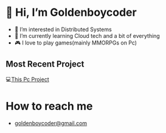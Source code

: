 # 👋 Hi, I’m Goldenboycoder
- 👀 I’m interested in Distributed Systems
- 🌱 I’m currently learning Cloud tech and a bit of everything
- 🎮 I love to play games(mainly MMORPGs on Pc)

## Most Recent Project
💻[This Pc Project](https://github.com/Goldenboycoder/this-pc-project)

# How to reach me 
- goldenboycoder@gmail.com
<!---
Goldenboycoder/Goldenboycoder is a ✨ special ✨ repository because its `README.md` (this file) appears on your GitHub profile.
You can click the Preview link to take a look at your changes.
--->
